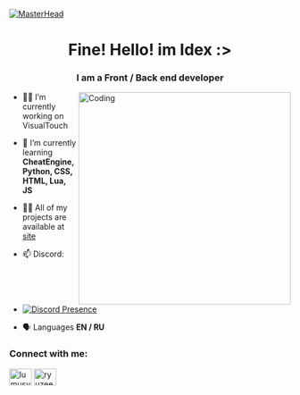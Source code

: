 [![MasterHead](https://i.pinimg.com/originals/8a/8e/c8/8a8ec8ab72335557a0c7a40af55d58fc.jpg)](thefilin00.temp.swtest.ru)
<h1 align="center">Fine! Hello! im Idex :></h1>
<h3 align="center">I am a Front / Back end developer</h3>
<img align="right" alt="Coding" width="380" src="https://i.pinimg.com/564x/0d/ba/8f/0dba8fc91cc972fac26d70a46c01376f.jpg">

- 👨‍💻 I’m currently working on VisualTouch

- 📓 I’m currently learning **CheatEngine, Python, CSS, HTML, Lua, JS**

- 👨‍💻 All of my projects are available at [site](https://wa1alex.github.io/VisualTouch.Idex/)

- 📫 Discord:
-
  [![Discord Presence](https://lanyard.cnrad.dev/api/964433183401713714?idleMessage=「✦Rivi?🥺👉👈✦」)](https://discord.com/users/964433183401713714)
  
- 🗣️ Languages **EN / RU**
<h3 align="left">Connect with me:</h3>
<p align="left">
<a href="[https://www.youtube.com/Wa1alex](https://www.youtube.com/@Wa1aIex)" target="blank"><img align="center" src="https://raw.githubusercontent.com/rahuldkjain/github-profile-readme-generator/master/src/images/icons/Social/youtube.svg" alt="lumusy2k" height="30" width="40" /></a>
<a href="[https://discord.gg/](https://discord.gg/QgUVjndU)" target="blank"><img align="center" src="https://raw.githubusercontent.com/rahuldkjain/github-profile-readme-generator/master/src/images/icons/Social/discord.svg" alt="ryuzeen._" height="30" width="40" /></a>
</p>
